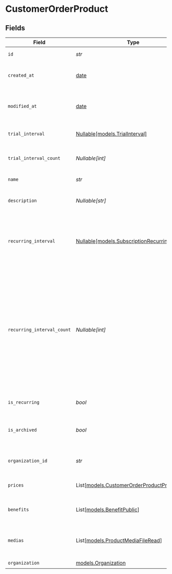 # CustomerOrderProduct


## Fields

| Field                                                                                                                                                                                                        | Type                                                                                                                                                                                                         | Required                                                                                                                                                                                                     | Description                                                                                                                                                                                                  |
| ------------------------------------------------------------------------------------------------------------------------------------------------------------------------------------------------------------ | ------------------------------------------------------------------------------------------------------------------------------------------------------------------------------------------------------------ | ------------------------------------------------------------------------------------------------------------------------------------------------------------------------------------------------------------ | ------------------------------------------------------------------------------------------------------------------------------------------------------------------------------------------------------------ |
| `id`                                                                                                                                                                                                         | *str*                                                                                                                                                                                                        | :heavy_check_mark:                                                                                                                                                                                           | The ID of the object.                                                                                                                                                                                        |
| `created_at`                                                                                                                                                                                                 | [date](https://docs.python.org/3/library/datetime.html#date-objects)                                                                                                                                         | :heavy_check_mark:                                                                                                                                                                                           | Creation timestamp of the object.                                                                                                                                                                            |
| `modified_at`                                                                                                                                                                                                | [date](https://docs.python.org/3/library/datetime.html#date-objects)                                                                                                                                         | :heavy_check_mark:                                                                                                                                                                                           | Last modification timestamp of the object.                                                                                                                                                                   |
| `trial_interval`                                                                                                                                                                                             | [Nullable[models.TrialInterval]](../models/trialinterval.md)                                                                                                                                                 | :heavy_check_mark:                                                                                                                                                                                           | The interval unit for the trial period.                                                                                                                                                                      |
| `trial_interval_count`                                                                                                                                                                                       | *Nullable[int]*                                                                                                                                                                                              | :heavy_check_mark:                                                                                                                                                                                           | The number of interval units for the trial period.                                                                                                                                                           |
| `name`                                                                                                                                                                                                       | *str*                                                                                                                                                                                                        | :heavy_check_mark:                                                                                                                                                                                           | The name of the product.                                                                                                                                                                                     |
| `description`                                                                                                                                                                                                | *Nullable[str]*                                                                                                                                                                                              | :heavy_check_mark:                                                                                                                                                                                           | The description of the product.                                                                                                                                                                              |
| `recurring_interval`                                                                                                                                                                                         | [Nullable[models.SubscriptionRecurringInterval]](../models/subscriptionrecurringinterval.md)                                                                                                                 | :heavy_check_mark:                                                                                                                                                                                           | The recurring interval of the product. If `None`, the product is a one-time purchase.                                                                                                                        |
| `recurring_interval_count`                                                                                                                                                                                   | *Nullable[int]*                                                                                                                                                                                              | :heavy_check_mark:                                                                                                                                                                                           | Number of interval units of the subscription. If this is set to 1 the charge will happen every interval (e.g. every month), if set to 2 it will be every other month, and so on. None for one-time products. |
| `is_recurring`                                                                                                                                                                                               | *bool*                                                                                                                                                                                                       | :heavy_check_mark:                                                                                                                                                                                           | Whether the product is a subscription.                                                                                                                                                                       |
| `is_archived`                                                                                                                                                                                                | *bool*                                                                                                                                                                                                       | :heavy_check_mark:                                                                                                                                                                                           | Whether the product is archived and no longer available.                                                                                                                                                     |
| `organization_id`                                                                                                                                                                                            | *str*                                                                                                                                                                                                        | :heavy_check_mark:                                                                                                                                                                                           | The ID of the organization owning the product.                                                                                                                                                               |
| `prices`                                                                                                                                                                                                     | List[[models.CustomerOrderProductPrices](../models/customerorderproductprices.md)]                                                                                                                           | :heavy_check_mark:                                                                                                                                                                                           | List of prices for this product.                                                                                                                                                                             |
| `benefits`                                                                                                                                                                                                   | List[[models.BenefitPublic](../models/benefitpublic.md)]                                                                                                                                                     | :heavy_check_mark:                                                                                                                                                                                           | List of benefits granted by the product.                                                                                                                                                                     |
| `medias`                                                                                                                                                                                                     | List[[models.ProductMediaFileRead](../models/productmediafileread.md)]                                                                                                                                       | :heavy_check_mark:                                                                                                                                                                                           | List of medias associated to the product.                                                                                                                                                                    |
| `organization`                                                                                                                                                                                               | [models.Organization](../models/organization.md)                                                                                                                                                             | :heavy_check_mark:                                                                                                                                                                                           | N/A                                                                                                                                                                                                          |